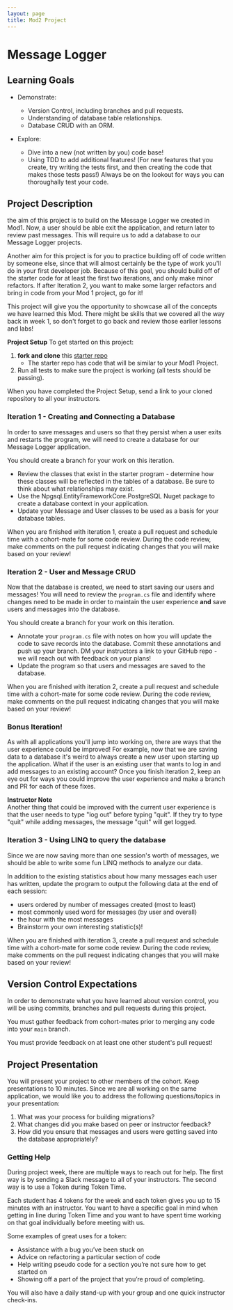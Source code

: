 ```yaml
---
layout: page
title: Mod2 Project
---
```


# Message Logger

## Learning Goals
- Demonstrate:
    * Version Control, including branches and pull requests.
    * Understanding of database table relationships.
    * Database CRUD with an ORM.

- Explore:
    * Dive into a new (not written by you) code base!
    * Using TDD to add additional features! (For new features that you create, try writing the tests first, and then creating the code that makes those tests pass!) Always be on the lookout for ways you can thoroughally test your code.

## Project Description
the aim of this project is to build on the Message Logger we created in Mod1.  Now, a user should be able exit the application, and return later to review past messages.  This will require us to add a database to our Message Logger projects.

Another aim for this project is for you to practice building off of code written by someone else, since that will almost certainly be the type of work you'll do in your first developer job. Because of this goal, you should build off of the starter code for at least the first two iterations, and only make minor refactors. If after Iteration 2, you want to make some larger refactors and bring in code from your Mod 1 project, go for it!

This project will give you the opportunity to showcase all of the concepts we have learned this Mod.  There might be skills that we covered all the way back in week 1, so don't forget to go back and review those earlier lessons and labs!

**Project Setup**
To get started on this project:

1. **fork and clone** this [starter repo](https://github.com/turingschool-examples/LaunchMod2Project)
    * The starter repo has code that will be similar to your Mod1 Project.
2. Run all tests to make sure the project is working (all tests should be passing).

When you have completed the Project Setup, send a link to your cloned repository to all your instructors.

### Iteration 1 - Creating and Connecting a Database
In order to save messages and users so that they persist when a user exits and restarts the program, we will need to create a database for our Message Logger application.

You should create a branch for your work on this iteration.

* Review the classes that exist in the starter program - determine how these classes will be reflected in the tables of a database.  Be sure to think about what relationships may exist.
* Use the Npgsql.EntityFrameworkCore.PostgreSQL Nuget package to create a database context in your application.
* Update your Message and User classes to be used as a basis for your database tables.

When you are finished with iteration 1, create a pull request and schedule time with a cohort-mate for some code review.  During the code review, make comments on the pull request indicating changes that you will make based on your review!

### Iteration 2 - User and Message CRUD

Now that the database is created, we need to start saving our users and messages!  You will need to review the `program.cs` file and identify where changes need to be made in order to maintain the user experience **and** save users and messages into the database.

You should create a branch for your work on this iteration.

* Annotate your `program.cs` file with notes on how you will update the code to save records into the database.  Commit these annotations and push up your branch.  DM your instructors a link to your GitHub repo - we will reach out with feedback on your plans!
* Update the program so that users and messages are saved to the database.

When you are finished with iteration 2, create a pull request and schedule time with a cohort-mate for some code review. During the code review, make comments on the pull request indicating changes that you will make based on your review!

### Bonus Iteration!

As with all applications you'll jump into working on, there are ways that the user experience could be improved! For example, now that we are saving data to a database it's weird to always create a new user upon starting up the application. What if the user is an existing user that wants to log in and add messages to an existing account? Once you finish iteration 2, keep an eye out for ways you could improve the user experience and make a branch and PR for each of these fixes.

<aside class="instructor-notes" markdown="1">
    <p><strong>Instructor Note</strong><br> Another thing that could be improved with the current user experience is that the user needs to type "log out" before typing "quit". If they try to type "quit" while adding messages, the message "quit" will get logged.</p>
</aside>

### Iteration 3 - Using LINQ to query the database

Since we are now saving more than one session's worth of messages, we should be able to write some fun LINQ methods to analyze our data.

In addition to the existing statistics about how many messages each user has written, update the program to output the following data at the end of each session:

* users ordered by number of messages created (most to least)
* most commonly used word for messages (by user and overall)
* the hour with the most messages
* Brainstorm your own interesting statistic(s)!

When you are finished with iteration 3, create a pull request and schedule time with a cohort-mate for some code review. During the code review, make comments on the pull request indicating changes that you will make based on your review!

## Version Control Expectations
In order to demonstrate what you have learned about version control, you will be using commits, branches and pull requests during this project.

You must gather feedback from cohort-mates prior to merging any code into your `main` branch.

You must provide feedback on at least one other student's pull request!

## Project Presentation

You will present your project to other members of the cohort.  Keep presentations to 10 minutes. Since we are all working on the same application, we would like you to address the following questions/topics in your presentation:
1. What was your process for building migrations?
1. What changes did you make based on peer or instructor feedback?
1. How did you ensure that messages and users were getting saved into the database appropriately?


### Getting Help
During project week, there are multiple ways to reach out for help. The first way is by sending a Slack message to all of your instructors. The second way is to use a Token during Token Time.

Each student has 4 tokens for the week and each token gives you up to 15 minutes with an instructor. You want to have a specific goal in mind when getting in line during Token Time and you want to have spent time working on that goal individually before meeting with us.

Some examples of great uses for a token:

* Assistance with a bug you’ve been stuck on
* Advice on refactoring a particular section of code
* Help writing pseudo code for a section you’re not sure how to get started on
* Showing off a part of the project that you’re proud of completing.

You will also have a daily stand-up with your group and one quick instructor check-ins.
